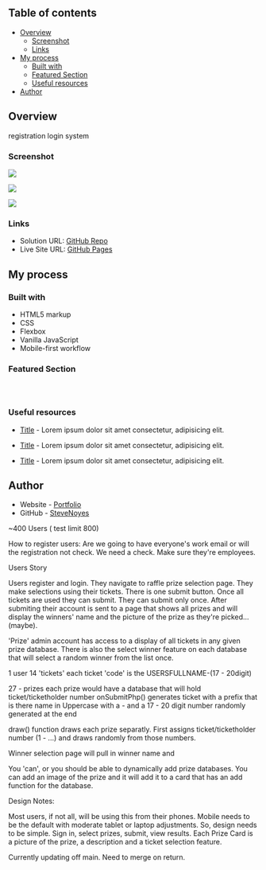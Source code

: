 ## Table of contents

- [Overview](#overview)
  - [Screenshot](#screenshot)
  - [Links](#links)
- [My process](#my-process)
  - [Built with](#built-with)
  - [Featured Section](#featured-section)
  - [Useful resources](#useful-resources)
- [Author](#author)

## Overview
registration login system

### Screenshot

![](./screenshot.jpg)

![](./screenshot.jpg)

![](./screenshot.jpg)

### Links

- Solution URL: [GitHub Repo](https://your-solution-url.com)
- Live Site URL: [GitHub Pages](https://pages.github.com/)

## My process

### Built with

- HTML5 markup
- CSS  
- Flexbox
- Vanilla JavaScript
- Mobile-first workflow

### Featured Section


```html
```

```css
```

```js
```

### Useful resources

- [Title](https://www.site.com) - Lorem ipsum dolor sit amet consectetur, adipisicing elit.

- [Title](https://www.site.com) - Lorem ipsum dolor sit amet consectetur, adipisicing elit.

- [Title](https://www.site.com) - Lorem ipsum dolor sit amet consectetur, adipisicing elit. 

## Author

- Website - [Portfolio](https://www.stevenmnoyes.com)
- GitHub - [SteveNoyes](https://github.com/SteveNoyes)


<!-- Login System
https://codeshack.io/secure-login-system-php-mysql/

Secure Registration System
https://codeshack.io/secure-registration-system-php-mysql/ -->

<!-- https://www.geeksforgeeks.org/how-to-insert-form-data-into-database-using-php/ -->

<!-- https://gomakethings.com/how-to-get-the-value-of-an-input-as-a-number-with-vanilla-javascript/ -->

<!-- https://stackoverflow.com/questions/39250550/inject-text-into-html-form-field-with-javascript -->

~400 Users ( test limit 800)

How to register users:
  Are we going to have everyone's work email or will the registration not check.
  We need a check. Make sure they're employees. 

Users Story 

  Users register and login.
  They navigate to raffle prize selection page. 
  They make selections using their tickets. 
  There is one submit button. Once all tickets are used they can submit. They can submit only once. 
  After submiting their account is sent to a page that shows all prizes and will display the winners' name and the picture of the prize as they're picked...(maybe).


'Prize' admin account has access to a display of all tickets in any given prize database. There is also the select winner feature on each database that will select a random winner from the list once. 

1 user 
14 'tickets'
  each ticket 'code' is the USERSFULLNAME-(17 - 20digit)

27 - prizes
  each prize would have a database that will hold ticket/ticketholder number 
  onSubmitPhp() generates ticket with a prefix that is there name in Uppercase with a - and a 17 - 20 digit number randomly generated at the end





draw() function draws each prize separatly. First assigns ticket/ticketholder number (1 - ...) and draws randomly from those numbers.


Winner selection page will pull in winner name and 


You 'can', or you should be able to dynamically add prize databases. 
You can add an image of the prize and it will add it to a card that has an add function for the database. 

<!-- Then a 'lookup' function returns corresponding ticketholder based on the ticket/ticketholder number. -->



Design Notes:

  Most users, if not all, will be using this from their phones. Mobile needs to be the default with moderate tablet or laptop adjustments. 
  So, design needs to be simple. Sign in, select prizes, submit, view results. Each Prize Card is a picture of the prize, a description and a ticket selection feature.

  Currently updating off main. Need to merge on return.